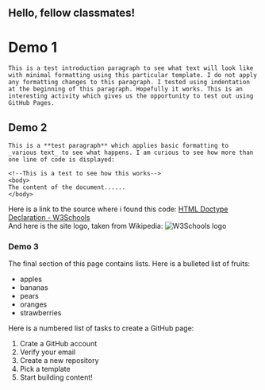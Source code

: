## Hello, fellow classmates!
# Demo 1
	This is a test introduction paragraph to see what text will look like with minimal formatting using this particular template. I do not apply any formatting changes to this paragraph. I tested using indentation at the beginning of this paragraph. Hopefully it works. This is an interesting activity which gives us the opportunity to test out using GitHub Pages.
## Demo 2
	This is a **test paragraph** which applies basic formatting to _various text_ to see what happens. I am curious to see how more than one line of code is displayed:
````
<!--This is a test to see how this works-->
<body>
The content of the document......
</body>
````
Here is a link to the source where i found this code: [HTML Doctype Declaration - W3Schools](https://www.w3schools.com/tags/tag_doctype.asp) <br>And here is the site logo, taken from Wikipedia: ![W3Schools logo](https://upload.wikimedia.org/wikipedia/commons/3/3e/W3Schools_logo.png)
### Demo 3
The final section of this page contains lists. 
Here is a bulleted list of fruits:
- apples
- bananas
- pears
- oranges
- strawberries

Here is a numbered list of tasks to create a GitHub page:
1. Crate a GitHub account
2. Verify your email
3. Create a new repository
4. Pick a template
5. Start building content!
